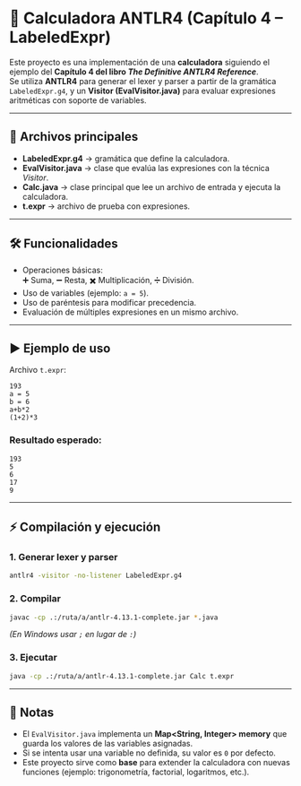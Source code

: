 # 📘 Calculadora ANTLR4 (Capítulo 4 – LabeledExpr)

Este proyecto es una implementación de una **calculadora** siguiendo el ejemplo del **Capítulo 4 del libro *The Definitive ANTLR4 Reference***.  
Se utiliza **ANTLR4** para generar el lexer y parser a partir de la gramática `LabeledExpr.g4`, y un **Visitor (EvalVisitor.java)** para evaluar expresiones aritméticas con soporte de variables.

---

## 📂 Archivos principales

- **LabeledExpr.g4** → gramática que define la calculadora.  
- **EvalVisitor.java** → clase que evalúa las expresiones con la técnica *Visitor*.  
- **Calc.java** → clase principal que lee un archivo de entrada y ejecuta la calculadora.  
- **t.expr** → archivo de prueba con expresiones.

---

## 🛠️ Funcionalidades

- Operaciones básicas:  
  ➕ Suma, ➖ Resta, ✖️ Multiplicación, ➗ División.  
- Uso de variables (ejemplo: `a = 5`).  
- Uso de paréntesis para modificar precedencia.  
- Evaluación de múltiples expresiones en un mismo archivo.  

---

## ▶️ Ejemplo de uso

Archivo `t.expr`:

```
193
a = 5
b = 6
a+b*2
(1+2)*3
```

### Resultado esperado:

```
193
5
6
17
9
```

---

## ⚡ Compilación y ejecución

### 1. Generar lexer y parser
```bash
antlr4 -visitor -no-listener LabeledExpr.g4
```

### 2. Compilar
```bash
javac -cp .:/ruta/a/antlr-4.13.1-complete.jar *.java
```

*(En Windows usar `;` en lugar de `:`)*

### 3. Ejecutar
```bash
java -cp .:/ruta/a/antlr-4.13.1-complete.jar Calc t.expr
```

---

## 📝 Notas

- El `EvalVisitor.java` implementa un **Map<String, Integer> memory** que guarda los valores de las variables asignadas.  
- Si se intenta usar una variable no definida, su valor es `0` por defecto.  
- Este proyecto sirve como **base** para extender la calculadora con nuevas funciones (ejemplo: trigonometría, factorial, logaritmos, etc.).  
